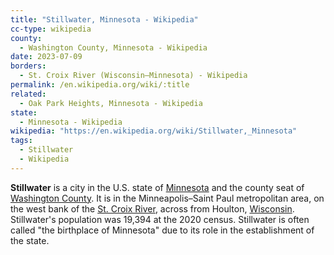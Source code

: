 ```yaml
---
title: "Stillwater, Minnesota - Wikipedia"
cc-type: wikipedia
county:
  - Washington County, Minnesota - Wikipedia
date: 2023-07-09
borders:
  - St. Croix River (Wisconsin–Minnesota) - Wikipedia 
permalink: /en.wikipedia.org/wiki/:title
related:
  - Oak Park Heights, Minnesota - Wikipedia
state:
  - Minnesota - Wikipedia
wikipedia: "https://en.wikipedia.org/wiki/Stillwater,_Minnesota"
tags:
  - Stillwater
  - Wikipedia
---
```

**Stillwater** is a city in the U.S. state of [Minnesota](/en.wikipedia.org/wiki/Minnesota) and the county seat of [Washington County](/en.wikipedia.org/wiki/Washington_County,_Minnesota). It is in the Minneapolis–Saint Paul metropolitan area, on the west bank of the [St. Croix River](/en.wikipedia.org/wiki/St._Croix_River_(Wisconsin–Minnesota)), across from Houlton, [Wisconsin](/en.wikipedia.org/wiki/Wisconsin). Stillwater's population was 19,394 at the 2020 census. Stillwater is often called "the birthplace of Minnesota" due to its role in the establishment of the state.